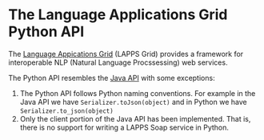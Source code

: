 # The Language Applications Grid Python API

The [Language Appications Grid](http://www.lappsgrid.org) (LAPPS Grid) provides a framework for interoperable NLP (Natural Language Procssessing) web services.

The Python API resembles the [Java API](http://github.com/lapps) with some exceptions:

1. The Python API follows Python naming conventions.  For example in the Java API we have `Serializer.toJson(object)` and in Python we have `Serializer.to_json(object)`
1. Only the client portion of the Java API has been implemented. That is, there is no support for writing a LAPPS Soap service in Python.

